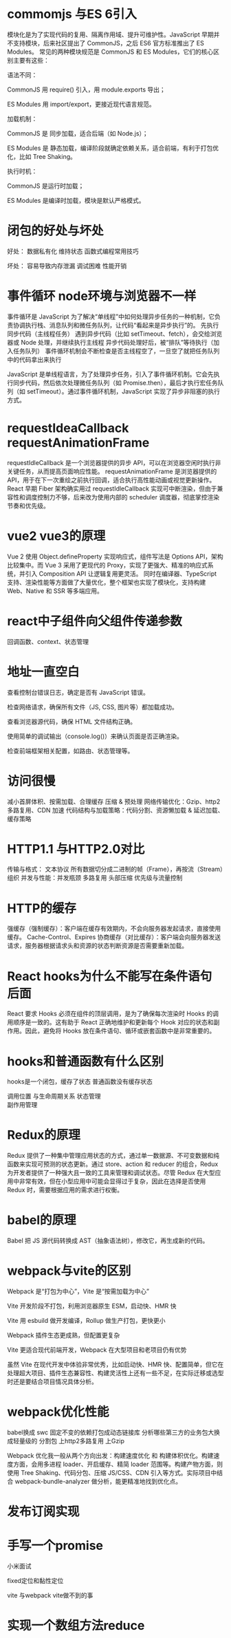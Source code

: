 # commomjs 与ES 6引入
模块化是为了实现代码的复用、隔离作用域、提升可维护性。JavaScript 早期并不支持模块，后来社区提出了 CommonJS，之后 ES6 官方标准推出了 ES Modules。
常见的两种模块规范是 CommonJS 和 ES Modules，它们的核心区别主要有这些：

语法不同：

CommonJS 用 require() 引入，用 module.exports 导出；

ES Modules 用 import/export，更接近现代语言规范。

加载机制：

CommonJS 是 同步加载，适合后端（如 Node.js）；

ES Modules 是 静态加载，编译阶段就确定依赖关系，适合前端，有利于打包优化，比如 Tree Shaking。

执行时机：

CommonJS 是运行时加载；

ES Modules 是编译时加载，模块是默认严格模式。


# 闭包的好处与坏处
好处： 数据私有化 维持状态 函数式编程常用技巧

坏处： 容易导致内存泄漏 调试困难 性能开销


# 事件循环 node环境与浏览器不一样
事件循环是 JavaScript 为了解决“单线程”中如何处理异步任务的一种机制，它负责协调执行栈、消息队列和微任务队列，让代码“看起来是异步执行”的。
先执行同步代码（主线程任务）
遇到异步代码（比如 setTimeout、fetch），会交给浏览器或 Node 处理，并继续执行主线程
异步代码处理好后，被“排队”等待执行（加入任务队列）
事件循环机制会不断检查是否主线程空了，一旦空了就把任务队列中的代码拿出来执行

JavaScript 是单线程语言，为了处理异步任务，引入了事件循环机制。它会先执行同步代码，然后依次处理微任务队列（如 Promise.then），最后才执行宏任务队列（如 setTimeout）。通过事件循环机制，JavaScript 实现了异步非阻塞的执行方式。

# requestIdeaCallback requestAnimationFrame
requestIdleCallback 是一个浏览器提供的异步 API，可以在浏览器空闲时执行非关键任务，从而提高页面响应性能。
requestAnimationFrame 是浏览器提供的 API，用于在下一次重绘之前执行回调，适合执行高性能动画或视觉更新操作。
React 早期 Fiber 架构确实用过 requestIdleCallback 实现可中断渲染，但由于兼容性和调度控制力不够，后来改为使用内部的 scheduler 调度器，彻底掌控渲染节奏和优先级。
# vue2 vue3的原理
Vue 2 使用 Object.defineProperty 实现响应式，组件写法是 Options API，架构比较集中。而 Vue 3 采用了更现代的 Proxy，实现了更强大、精准的响应式系统，并引入 Composition API 让逻辑复用更灵活。
同时在编译器、TypeScript 支持、渲染性能等方面做了大量优化，整个框架也实现了模块化，支持构建 Web、Native 和 SSR 等多端应用。

# react中子组件向父组件传递参数
回调函数、context、状态管理
# 地址一直空白
查看控制台错误日志，确定是否有 JavaScript 错误。

检查网络请求，确保所有文件（JS, CSS, 图片等）都加载成功。

查看浏览器源代码，确保 HTML 文件结构正确。

使用简单的调试输出（console.log()）来确认页面是否正确渲染。

检查前端框架相关配置，如路由、状态管理等。


# 访问很慢
减小首屏体积、按需加载、合理缓存
压缩 & 预处理
网络传输优化：Gzip、http2多路复用、CDN 加速
代码结构与加载策略：代码分割、资源懒加载 & 延迟加载、缓存策略

# HTTP1.1 与HTTP2.0对比
传输与格式： 文本协议   所有数据切分成二进制的帧（Frame），再按流（Stream）组织
并发与性能：并发瓶颈   多路复用
头部压缩
优先级与流量控制

# HTTP的缓存
强缓存（强制缓存）：客户端在缓存有效期内，不会向服务器发起请求，直接使用缓存。
Cache-Control、Expires
协商缓存（对比缓存）：客户端会向服务器发送请求，服务器根据请求头和资源的状态判断资源是否需要重新加载。

# React hooks为什么不能写在条件语句后面
React 要求 Hooks 必须在组件的顶层调用，是为了确保每次渲染时 Hooks 的调用顺序是一致的。这有助于 React 正确地维护和更新每个 Hook 对应的状态和副作用。因此，避免将 Hooks 放在条件语句、循环或嵌套函数中是非常重要的。
# hooks和普通函数有什么区别
hooks是一个闭包，缓存了状态
普通函数没有缓存状态

调用位置
与生命周期关系
状态管理	
副作用管理	

# Redux的原理
Redux 提供了一种集中管理应用状态的方式，通过单一数据源、不可变数据和纯函数来实现可预测的状态更新。通过 store、action 和 reducer 的组合，Redux 为开发者提供了一种强大且一致的工具来管理和调试状态。尽管 Redux 在大型应用中非常有效，但在小型应用中可能会显得过于复杂，因此在选择是否使用 Redux 时，需要根据应用的需求进行权衡。

# babel的原理
Babel 把 JS 源代码转换成 AST（抽象语法树），修改它，再生成新的代码。

# webpack与vite的区别
Webpack 是“打包为中心”，Vite 是“按需加载为中心”

Vite 开发阶段不打包，利用浏览器原生 ESM，启动快、HMR 快

Vite 用 esbuild 做开发编译，Rollup 做生产打包，更快更小

Webpack 插件生态更成熟，但配置更复杂

Vite 更适合现代前端开发，Webpack 在大型项目和老项目仍有优势

虽然 Vite 在现代开发中体验非常优秀，比如启动快、HMR 快、配置简单，但它在处理超大项目、插件生态兼容性、构建灵活性上还有一些不足，在实际迁移或选型时还是要结合项目情况具体分析。

# webpack优化性能
babel换成 swc 
固定不变的依赖打包成动态链接库
分析哪些第三方的业务包大换成轻量级的
分割包
上http2多路复用
上Gzip

Webpack 优化我一般从两个方向出发：构建速度优化 和 构建体积优化。构建速度方面，会用多进程 loader、开启缓存、精简 loader 范围等。构建产物方面，则使用 Tree Shaking、代码分包、压缩 JS/CSS、CDN 引入等方式。实际项目中结合 webpack-bundle-analyzer 做分析，能更精准地找到优化点。

# 发布订阅实现

# 手写一个promise

小米面试

fixed定位和黏性定位

vite 与webpack vite做不到的事





# 实现一个数组方法reduce